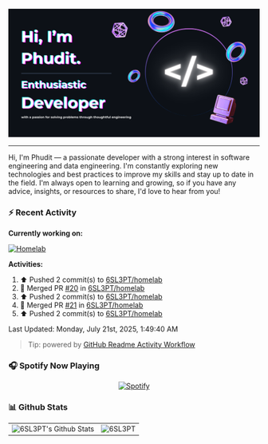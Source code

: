 <p align=”center”>
  <a href="https://www.figma.com/community/file/1206877665795271691/readme-github-banner">
    <img src="./public/header.png" >
  </a>
</p>

<hr/>

Hi, I'm Phudit — a passionate developer with a strong interest in software engineering and data engineering. I'm constantly exploring new technologies and best practices to improve my skills and stay up to date in the field. I'm always open to learning and growing, so if you have any advice, insights, or resources to share, I'd love to hear from you!

### ⚡ Recent Activity

**Currently working on:**

[![Homelab](https://svg.bookmark.style/api?url=https://github.com/6sl3pt/homelab?v&mode=dark&style=horizontal)](https://github.com/6sl3pt/homelab)

**Activities:**

<!--RECENT_ACTIVITY:start-->
1. ⬆️ Pushed 2 commit(s) to [6SL3PT/homelab](https://github.com/6SL3PT/homelab)<br>
2. 🎉 Merged PR [#20](https://github.com/6SL3PT/homelab/pull/20) in [6SL3PT/homelab](https://github.com/6SL3PT/homelab)<br>
3. ⬆️ Pushed 2 commit(s) to [6SL3PT/homelab](https://github.com/6SL3PT/homelab)<br>
4. 🎉 Merged PR [#21](https://github.com/6SL3PT/homelab/pull/21) in [6SL3PT/homelab](https://github.com/6SL3PT/homelab)<br>
5. ⬆️ Pushed 2 commit(s) to [6SL3PT/homelab](https://github.com/6SL3PT/homelab)<br>
<!--RECENT_ACTIVITY:end-->

<!--RECENT_ACTIVITY:last_update-->
Last Updated: Monday, July 21st, 2025, 1:49:40 AM
<!--RECENT_ACTIVITY:last_update_end-->

> Tip: powered by [GitHub Readme Activity Workflow](https://github.com/Readme-Workflows/recent-activity)

### 🎧 Spotify Now Playing

<div align='center'>

[![Spotify](https://spotify-now-playing.6sl3pt.vercel.app/api/spotify?background_color=0d1117&border_color=ffffff)](https://open.spotify.com/user/96gy4zhar68gw9mruqcqmz0s0?si=e75f8952e1fa48aa)

</div>

### 📊 Github Stats

<table align='center'>
  <td><img alt="6SL3PT's Github Stats" src="https://github-readme-stats.6sl3pt.vercel.app/api?username=6SL3PT&show_icons=true&count_private=true&theme=radical" height="192px"/></td>
  <td><img src="https://github-readme-stats.6sl3pt.vercel.app/api/top-langs?username=6SL3PT&langs_count=10&show_icons=true&locale=en&layout=compact&theme=radical" alt="6SL3PT" height="192px"/></td>
</table>
